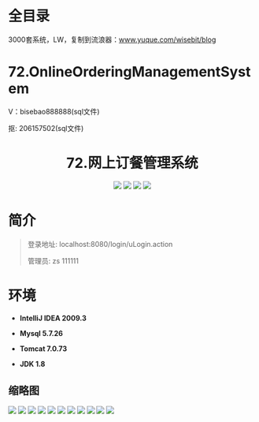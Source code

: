 # 全目录

3000套系统，LW，复制到流浪器：www.yuque.com/wisebit/blog

# 72.OnlineOrderingManagementSystem

<p>V：bisebao888888(sql文件)</p>
<p>抠: 206157502(sql文件)</p>

<p><h1 align="center">72.网上订餐管理系统</h1></p>



<p align="center">
	<img src="https://img.shields.io/badge/jdk-1.8-orange.svg"/>
    <img src="https://img.shields.io/badge/spring-5.x-lightgrey.svg"/>
    <img src="https://img.shields.io/badge/springmvc-3.x-blue.svg"/>
    <img src="https://img.shields.io/badge/mybatis-3.x-yellow.svg"/>
</p>

# 简介
>
> 
>
> 登录地址: localhost:8080/login/uLogin.action
>
> 管理员: zs  111111



# 环境

- <b>IntelliJ IDEA 2009.3</b>

- <b>Mysql 5.7.26</b>

- <b>Tomcat 7.0.73</b>

- <b>JDK 1.8</b>




## 缩略图

![](https://bitwise.oss-cn-heyuan.aliyuncs.com/2024/9/10/9e526321-df76-40c3-97d2-569927329ea3.png)
![](https://bitwise.oss-cn-heyuan.aliyuncs.com/2024/9/10/64caa558-8f4e-4db3-b9ae-5a1527829a6a.png)
![](https://bitwise.oss-cn-heyuan.aliyuncs.com/2024/9/10/54f8baa7-1a98-401f-aef1-43d9b33733d4.png)
![](https://bitwise.oss-cn-heyuan.aliyuncs.com/2024/9/10/35997387-1b31-40b7-b424-3d9511d616db.png)
![](https://bitwise.oss-cn-heyuan.aliyuncs.com/2024/9/10/42747f2c-a36b-4d26-bc81-400963e591c4.png)
![](https://bitwise.oss-cn-heyuan.aliyuncs.com/2024/9/10/094516d6-3d6a-4f3f-a563-df840a6032cb.png)
![](https://bitwise.oss-cn-heyuan.aliyuncs.com/2024/9/10/cb686b74-a1da-495b-9d15-d563bb83457a.png)
![](https://bitwise.oss-cn-heyuan.aliyuncs.com/2024/9/10/20125392-3f71-4013-a770-3d9d92aacd0f.png)
![](https://bitwise.oss-cn-heyuan.aliyuncs.com/2024/9/10/6cf2c772-42e6-45b2-9124-102a8c432dbd.png)
![](https://bitwise.oss-cn-heyuan.aliyuncs.com/2024/9/10/43fd9150-70ff-4add-ae67-82a6413ae385.png)
![](https://bitwise.oss-cn-heyuan.aliyuncs.com/2024/9/10/71340772-92f3-4d41-ad6d-583eb3e9d87c.png)




